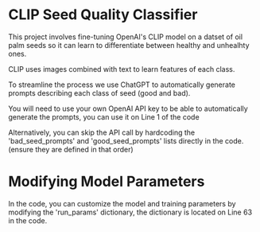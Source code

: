 # CLIP Seed Quality Classifier

This project involves fine-tuning OpenAI's CLIP model on a datset of oil palm seeds so it can learn to differentiate between healthy and unhealhty ones.

CLIP uses images combined with text to learn features of each class.

To streamline the process we use ChatGPT to automatically generate prompts describing each class of seed (good and bad).

You will need to use your own OpenAI API key to be able to automatically generate the prompts, you can use it on Line 1 of the code

Alternatively, you can skip the API call by hardcoding the 'bad_seed_prompts' and 'good_seed_prompts' lists directly in the code. (ensure they are defined in that order)

# Modifying Model Parameters
In the code, you can customize the model and training parameters by modifying the 'run_params' dictionary, the dictionary is located on Line 63 in the code.
